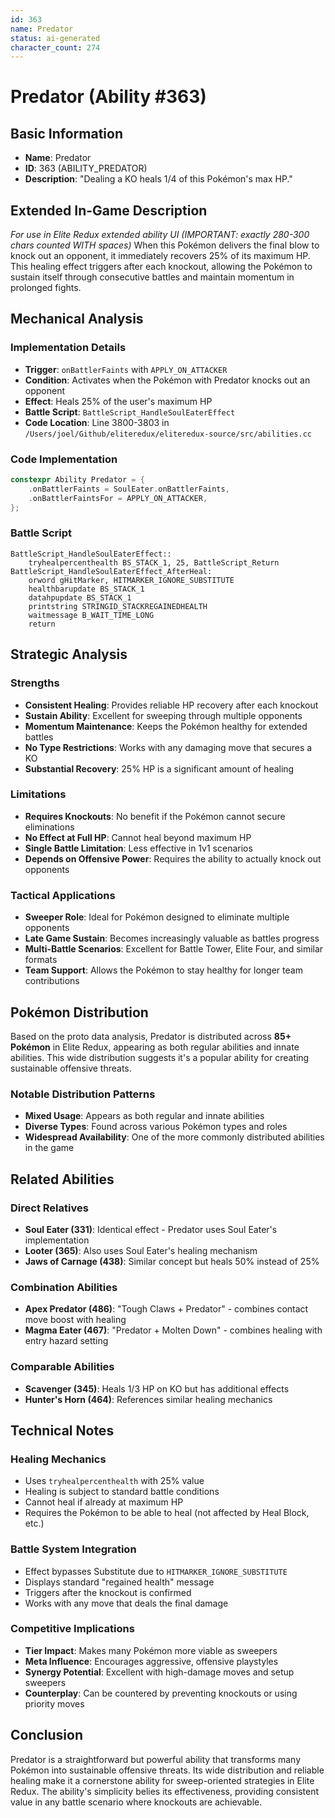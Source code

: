 ```yaml
---
id: 363
name: Predator
status: ai-generated
character_count: 274
---
```


# Predator (Ability #363)

## Basic Information
- **Name**: Predator
- **ID**: 363 (ABILITY_PREDATOR)
- **Description**: "Dealing a KO heals 1/4 of this Pokémon's max HP."

## Extended In-Game Description
*For use in Elite Redux extended ability UI (IMPORTANT: exactly 280-300 chars counted WITH spaces)*
When this Pokémon delivers the final blow to knock out an opponent, it immediately recovers 25% of its maximum HP. This healing effect triggers after each knockout, allowing the Pokémon to sustain itself through consecutive battles and maintain momentum in prolonged fights.

## Mechanical Analysis

### Implementation Details
- **Trigger**: `onBattlerFaints` with `APPLY_ON_ATTACKER`
- **Condition**: Activates when the Pokémon with Predator knocks out an opponent
- **Effect**: Heals 25% of the user's maximum HP
- **Battle Script**: `BattleScript_HandleSoulEaterEffect`
- **Code Location**: Line 3800-3803 in `/Users/joel/Github/eliteredux/eliteredux-source/src/abilities.cc`

### Code Implementation
```cpp
constexpr Ability Predator = {
    .onBattlerFaints = SoulEater.onBattlerFaints,
    .onBattlerFaintsFor = APPLY_ON_ATTACKER,
};
```

### Battle Script
```assembly
BattleScript_HandleSoulEaterEffect::
    tryhealpercenthealth BS_STACK_1, 25, BattleScript_Return
BattleScript_HandleSoulEaterEffect_AfterHeal:
    orword gHitMarker, HITMARKER_IGNORE_SUBSTITUTE
    healthbarupdate BS_STACK_1
    datahpupdate BS_STACK_1
    printstring STRINGID_STACKREGAINEDHEALTH
    waitmessage B_WAIT_TIME_LONG
    return
```

## Strategic Analysis

### Strengths
- **Consistent Healing**: Provides reliable HP recovery after each knockout
- **Sustain Ability**: Excellent for sweeping through multiple opponents
- **Momentum Maintenance**: Keeps the Pokémon healthy for extended battles
- **No Type Restrictions**: Works with any damaging move that secures a KO
- **Substantial Recovery**: 25% HP is a significant amount of healing

### Limitations
- **Requires Knockouts**: No benefit if the Pokémon cannot secure eliminations
- **No Effect at Full HP**: Cannot heal beyond maximum HP
- **Single Battle Limitation**: Less effective in 1v1 scenarios
- **Depends on Offensive Power**: Requires the ability to actually knock out opponents

### Tactical Applications
- **Sweeper Role**: Ideal for Pokémon designed to eliminate multiple opponents
- **Late Game Sustain**: Becomes increasingly valuable as battles progress
- **Multi-Battle Scenarios**: Excellent for Battle Tower, Elite Four, and similar formats
- **Team Support**: Allows the Pokémon to stay healthy for longer team contributions

## Pokémon Distribution

Based on the proto data analysis, Predator is distributed across **85+ Pokémon** in Elite Redux, appearing as both regular abilities and innate abilities. This wide distribution suggests it's a popular ability for creating sustainable offensive threats.

### Notable Distribution Patterns
- **Mixed Usage**: Appears as both regular and innate abilities
- **Diverse Types**: Found across various Pokémon types and roles
- **Widespread Availability**: One of the more commonly distributed abilities in the game

## Related Abilities

### Direct Relatives
- **Soul Eater (331)**: Identical effect - Predator uses Soul Eater's implementation
- **Looter (365)**: Also uses Soul Eater's healing mechanism
- **Jaws of Carnage (438)**: Similar concept but heals 50% instead of 25%

### Combination Abilities
- **Apex Predator (486)**: "Tough Claws + Predator" - combines contact move boost with healing
- **Magma Eater (467)**: "Predator + Molten Down" - combines healing with entry hazard setting

### Comparable Abilities
- **Scavenger (345)**: Heals 1/3 HP on KO but has additional effects
- **Hunter's Horn (464)**: References similar healing mechanics

## Technical Notes

### Healing Mechanics
- Uses `tryhealpercenthealth` with 25% value
- Healing is subject to standard battle conditions
- Cannot heal if already at maximum HP
- Requires the Pokémon to be able to heal (not affected by Heal Block, etc.)

### Battle System Integration
- Effect bypasses Substitute due to `HITMARKER_IGNORE_SUBSTITUTE`
- Displays standard "regained health" message
- Triggers after the knockout is confirmed
- Works with any move that deals the final damage

### Competitive Implications
- **Tier Impact**: Makes many Pokémon more viable as sweepers
- **Meta Influence**: Encourages aggressive, offensive playstyles
- **Synergy Potential**: Excellent with high-damage moves and setup sweepers
- **Counterplay**: Can be countered by preventing knockouts or using priority moves

## Conclusion

Predator is a straightforward but powerful ability that transforms many Pokémon into sustainable offensive threats. Its wide distribution and reliable healing make it a cornerstone ability for sweep-oriented strategies in Elite Redux. The ability's simplicity belies its effectiveness, providing consistent value in any battle scenario where knockouts are achievable.